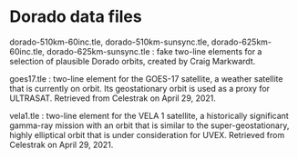 # Dorado data files

dorado-510km-60inc.tle, dorado-510km-sunsync.tle, dorado-625km-60inc.tle, dorado-625km-sunsync.tle
: fake two-line elements for a selection of plausible Dorado orbits,
  created by Craig Markwardt.

goes17.tle
: two-line element for the GOES-17 satellite, a weather satellite that is
  currently on orbit. Its geostationary orbit is used as a proxy for ULTRASAT.
  Retrieved from Celestrak on April 29, 2021.

vela1.tle
: two-line element for the VELA 1 satellite, a historically significant
  gamma-ray mission with an orbit that is similar to the super-geostationary,
  highly elliptical orbit that is under consideration for UVEX. Retrieved from
  Celestrak on April 29, 2021.

